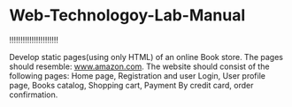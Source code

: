 # Web-Technologoy-Lab-Manual
!!!!!!!!!!!!!!!!!!!!!!

Develop static pages(using only HTML) of an online Book store. 
The pages should resemble: www.amazon.com. 
The website should consist of the following pages: 
Home page, Registration and user Login, User profile page, Books catalog, Shopping cart, Payment By credit card, order confirmation.
